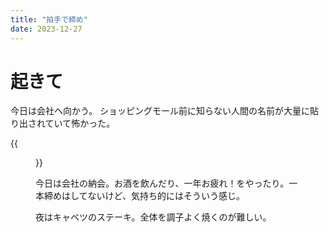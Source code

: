 ```yaml
---
title: "拍手で締め"
date: 2023-12-27
---
```


# 起きて
今日は会社へ向かう。
ショッピングモール前に知らない人間の名前が大量に貼り出されていて怖かった。

{{<figure src="/media/2023-12-27-name.jpg" alt="name">}}

今日は会社の納会。お酒を飲んだり、一年お疲れ！をやったり。一本締めはしてないけど、気持ち的にはそういう感じ。

夜はキャベツのステーキ。全体を調子よく焼くのが難しい。